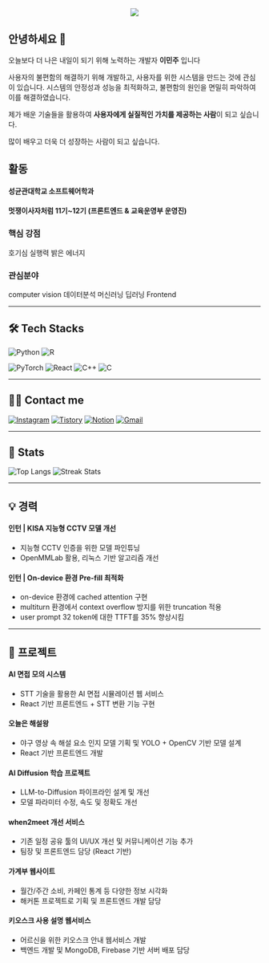 <div align="center">
  <img src="https://capsule-render.vercel.app/api?type=waving&color=auto&height=200&section=header&text=Minju&fontSize=80" />
</div>

## 안녕하세요 👋  
오늘보다 더 나은 내일이 되기 위해 노력하는 개발자 <strong>이민주</strong> 입니다

사용자의 불편함의 해결하기 위해 개발하고, 사용자를 위한 시스템을 만드는 것에 관심이 
있습니다. 시스템의 안정성과 성능을 최적화하고, 불편함의 원인을 면밀히 파악하여 이를 
해결하였습니다. 

제가 배운 기술들을 활용하여 <strong>사용자에게 실질적인 가치를 제공하는 사람</strong>이 되고 싶습니다. 

많이 배우고 더욱 더 성장하는 사람이 되고 싶습니다. 

## 활동

#### 성균관대학교 소프트웨어학과

#### 멋쟁이사자처럼 11기~12기 (프론트엔드 & 교육운영부 운영진)



### 핵심 강점

호기심 실행력 밝은 에너지

### 관심분야

computer vision
데이터분석
머신러닝
딥러닝
Frontend


---

## 🛠 Tech Stacks

![Python](https://img.shields.io/badge/Python-3776AB?style=for-the-badge&logo=Python&logoColor=white)
![R](https://img.shields.io/badge/R-276DC3?style=for-the-badge&logo=r&logoColor=white)


![PyTorch](https://img.shields.io/badge/PyTorch-EE4C2C?style=for-the-badge&logo=PyTorch&logoColor=white)
![React](https://img.shields.io/badge/React-61DAFB?style=for-the-badge&logo=React&logoColor=white)
![C++](https://img.shields.io/badge/C++-00599C?style=for-the-badge&logo=C%2B%2B&logoColor=white)
![C](https://img.shields.io/badge/C-A8B9CC?style=for-the-badge&logo=C&logoColor=white)

---

## 🧑‍💻 Contact me

[![Instagram](https://img.shields.io/badge/Instagram-E4405F?style=for-the-badge&logo=Instagram&logoColor=white)](#)
[![Tistory](https://img.shields.io/badge/Tistory-000000?style=for-the-badge&logo=Tistory&logoColor=white)](https://tyvkwygk.tistory.com/)
[![Notion](https://img.shields.io/badge/Notion-000000?style=for-the-badge&logo=Notion&logoColor=white)](https://www.notion.so/1e08c365ee7f80e68289c56b2e8fcaf3?pvs=4)
[![Gmail](https://img.shields.io/badge/Gmail-EA4335?style=for-the-badge&logo=Gmail&logoColor=white)](mailto:bin3994@g.skku.edu)

---

## 🏅 Stats

![Top Langs](https://github-readme-stats.vercel.app/api/top-langs/?username=minju00&layout=compact&bg_color=180,000000,&title_color=000000&text_color=000000)
![Streak Stats](https://github-readme-streak-stats.herokuapp.com/?user=minju00&)

---


## 💡 경력

#### 인턴 | KISA 지능형 CCTV 모델 개선 
- 지능형 CCTV 인증을 위한 모델 파인튜닝  
- OpenMMLab 활용, 리눅스 기반 알고리즘 개선  

#### 인턴 | On-device 환경 Pre-fill 최적화 
- on-device 환경에 cached attention 구현  
- multiturn 환경에서 context overflow 방지를 위한 truncation 적용
- user prompt 32 token에 대한 TTFT를 35% 향상시킴


---

## 🚀 프로젝트

#### AI 면접 모의 시스템
- STT 기술을 활용한 AI 면접 시뮬레이션 웹 서비스  
- React 기반 프론트엔드 + STT 변환 기능 구현  

#### 오늘은 해설왕
- 야구 영상 속 해설 요소 인지 모델 기획 및 YOLO + OpenCV 기반 모델 설계  
- React 기반 프론트엔드 개발  

#### AI Diffusion 학습 프로젝트
- LLM-to-Diffusion 파이프라인 설계 및 개선  
- 모델 파라미터 수정, 속도 및 정확도 개선  

#### when2meet 개선 서비스
- 기존 일정 공유 툴의 UI/UX 개선 및 커뮤니케이션 기능 추가  
- 팀장 및 프론트엔드 담당 (React 기반)  

#### 가계부 웹사이트
- 월간/주간 소비, 카페인 통계 등 다양한 정보 시각화  
- 해커톤 프로젝트로 기획 및 프론트엔드 개발 담당  

#### 키오스크 사용 설명 웹서비스
- 어르신을 위한 키오스크 안내 웹서비스 개발  
- 백엔드 개발 및 MongoDB, Firebase 기반 서버 배포 담당  

